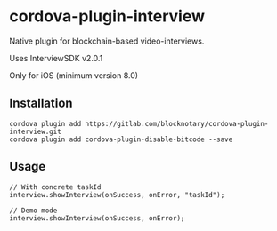 # cordova-plugin-interview

Native plugin for blockchain-based video-interviews.

Uses InterviewSDK v2.0.1

Only for iOS (minimum version 8.0)

## Installation

```
cordova plugin add https://gitlab.com/blocknotary/cordova-plugin-interview.git
cordova plugin add cordova-plugin-disable-bitcode --save
```

## Usage

```
// With concrete taskId
interview.showInterview(onSuccess, onError, "taskId");

// Demo mode
interview.showInterview(onSuccess, onError);

```